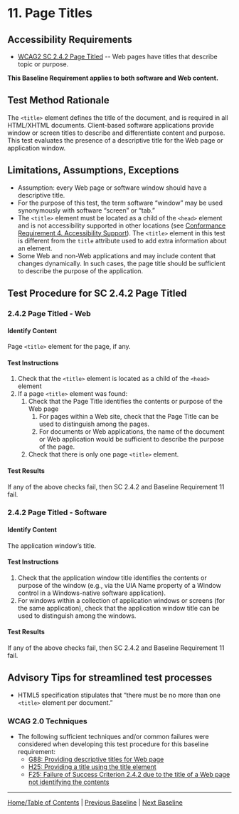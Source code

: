 # 11. Page Titles
## Accessibility Requirements
* [WCAG2 SC 2.4.2 Page Titled](http://www.w3.org/TR/UNDERSTANDING-WCAG20/navigation-mechanisms-title.html) -- Web pages have titles that describe topic or purpose.

**This Baseline Requirement applies to both software and Web content.**

## Test Method Rationale
The `<title>` element defines the title of the document, and is required in all HTML/XHTML documents. Client-based software applications provide window or screen titles to describe and differentiate content and purpose. This test evaluates the presence of a descriptive title for the Web page or application window. 

## Limitations, Assumptions, Exceptions
* Assumption: every Web page or software window should have a descriptive title.
* For the purpose of this test, the term software “window” may be used synonymously with software “screen” or “tab.”
* The `<title>` element must be located as a child of the `<head>` element and is not accessibility supported in other locations (see [Conformance Requirement 4. Accessibility Support](https://www.w3.org/TR/UNDERSTANDING-WCAG20/conformance.html#uc-accessibility-support-head)). The `<title>` element in this test is different from the `title` attribute used to add extra information about an element.
* Some Web and non-Web applications and may include content that changes dynamically. In such cases, the page title should be sufficient to describe the purpose of the application.

## Test Procedure for SC 2.4.2 Page Titled 
### 2.4.2 Page Titled - Web
#### Identify Content
Page `<title>` element for the page, if any.

#### Test Instructions
1. Check that the `<title>` element is located as a child of the `<head>` element
2. If a page `<title>` element was found:
    1. Check that the Page Title identifies the contents or purpose of the Web page
        1. For pages within a Web site, check that the Page Title can be used to distinguish among the pages.
        1. For documents or Web applications, the name of the document or Web application would be sufficient to describe the purpose of the page.
    1. Check that there is only one page `<title>` element.

#### Test Results
If any of the above checks fail, then SC 2.4.2 and Baseline Requirement 11 fail.

### 2.4.2 Page Titled - Software
#### Identify Content
The application window’s title.

#### Test Instructions
1. Check that the application window title identifies the contents or purpose of the window (e.g., via the UIA Name property of a Window control in a Windows-native software application).
2. For windows within a collection of application windows or screens (for the same application), check that the application window title can be used to distinguish among the windows.

#### Test Results
If any of the above checks fail, then SC 2.4.2 and Baseline Requirement 11 fail.

## Advisory Tips for streamlined test processes
* HTML5 specification stipulates that “there must be no more than one `<title>` element per document.”  

### WCAG 2.0 Techniques
* The following sufficient techniques and/or common failures were considered when developing this test procedure for this baseline requirement:
    * [G88: Providing descriptive titles for Web page](https://www.w3.org/TR/WCAG20-TECHS/G88.html)
    * [H25: Providing a title using the title element](https://www.w3.org/TR/WCAG20-TECHS/H25.html)
    * [F25: Failure of Success Criterion 2.4.2 due to the title of a Web page not identifying the contents](https://www.w3.org/TR/WCAG20-TECHS/F25.html)

----------------------------------------
[Home/Table of Contents](index.md) | [Previous Baseline](10Forms.md) | [Next Baseline](12DataTables.md)
